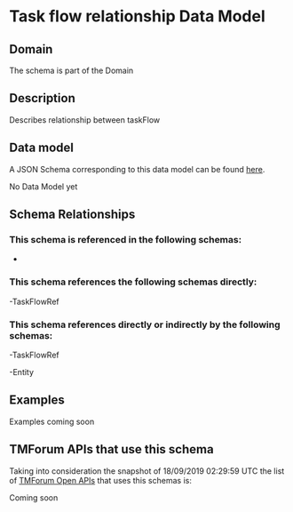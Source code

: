 # Task flow relationship Data Model

## Domain

The  schema is part of the  Domain

## Description

Describes relationship between taskFlow

## Data model

A JSON Schema corresponding to this data model can be found
[here](https://github.com/tmforum-rand/schemas/blob/master/Common/TaskFlowRelationship.schema.json).

No Data Model yet

## Schema Relationships

### This schema is referenced in the following schemas:

-

### This schema references the following schemas directly:

-TaskFlowRef

### This schema references directly or indirectly by the following schemas:

-TaskFlowRef

-Entity



## Examples

Examples coming soon

## TMForum APIs that use this schema

Taking into consideration the snapshot of 18/09/2019 02:29:59 UTC the list of [TMForum Open APIs](https://www.tmforum.org/open-apis/) that uses this schemas is:

Coming soon